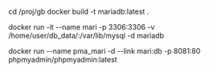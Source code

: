 cd /proj/gb
docker build -t mariadb:latest .

docker run -it --name mari -p 3306:3306 -v /home/user/db_data/:/var/lib/mysql -d mariadb

docker run --name pma_mari -d --link mari:db -p 8081:80 phpmyadmin/phpmyadmin:latest
